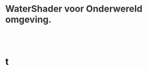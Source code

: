<div id="project-mechanic-tab" class="project-mechanics-tab">
<h1 style="color: #363636; cursor:pointer; padding-bottom:1.5vh;" onclick="button();">WaterShader voor Onderwereld omgeving.<h1/>
<div id="project-mechanic-info-tab">
t
    </div>
   </div>
